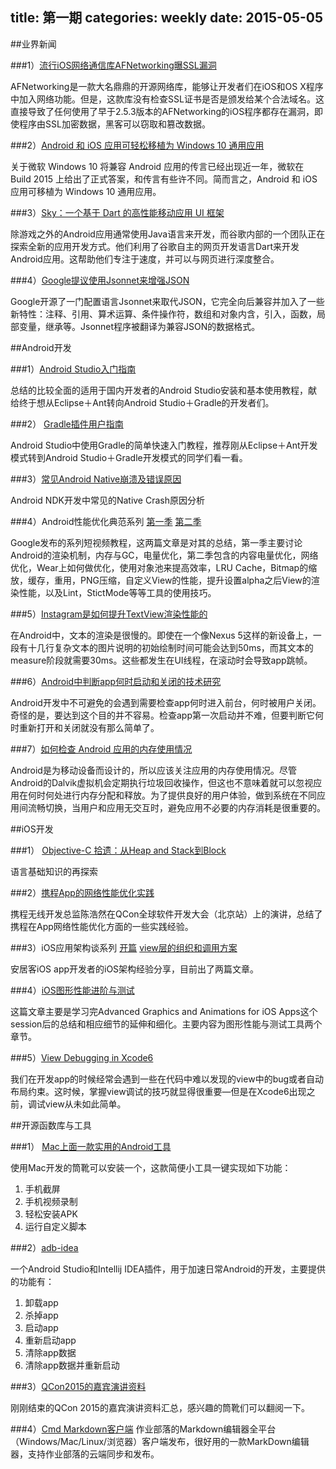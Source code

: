 title: 第一期
categories: weekly
date: 2015-05-05
---

##业界新闻

###1）[流行iOS网络通信库AFNetworking曝SSL漏洞](http://www.freebuf.com/news/65744.html?utm_source=tuicool)

AFNetworking是一款大名鼎鼎的开源网络库，能够让开发者们在iOS和OS X程序中加入网络功能。但是，这款库没有检查SSL证书是否是颁发给某个合法域名。这直接导致了任何使用了早于2.5.3版本的AFNetworking的iOS程序都存在漏洞，即使程序由SSL加密数据，黑客可以窃取和篡改数据。

###2）[Android 和 iOS 应用可轻松移植为 Windows 10 通用应用](http://livesino.net/archives/8402.live?)

关于微软 Windows 10 将兼容 Android 应用的传言已经出现近一年，微软在 Build 2015 上给出了正式答案，和传言有些许不同。简而言之，Android 和 iOS 应用可移植为 Windows 10 通用应用。

###3）[Sky：一个基于 Dart 的高性能移动应用 UI 框架](http://android.jobbole.com/80930/)

除游戏之外的Android应用通常使用Java语言来开发，而谷歌内部的一个团队正在探索全新的应用开发方式。他们利用了谷歌自主的网页开发语言Dart来开发Android应用。这帮助他们专注于速度，并可以与网页进行深度整合。

###4）[Google提议使用Jsonnet来增强JSON](http://www.infoq.com/cn/news/2015/04/jsonnet?utm_source=infoq&utm_medium=popular_widget&utm_content=article&utm_campaign=popular_content_list)

Google开源了一门配置语言Jsonnet来取代JSON，它完全向后兼容并加入了一些新特性：注释、引用、算术运算、条件操作符，数组和对象内含，引入，函数，局部变量，继承等。Jsonnet程序被翻译为兼容JSON的数据格式。

##Android开发

###1）[Android Studio入门指南](http://www.jianshu.com/p/36cfa1614d23)

总结的比较全面的适用于国内开发者的Android Studio安装和基本使用教程，献给终于想从Eclipse＋Ant转向Android Studio＋Gradle的开发者们。

###2） [Gradle插件用户指南](http://rinvay.github.io/android/2015/03/26/Gradle-Plugin-User-Guide(Translation)/)

Android Studio中使用Gradle的简单快速入门教程，推荐刚从Eclipse＋Ant开发模式转到Android Studio＋Gradle开发模式的同学们看一看。

###3）[常见Android Native崩溃及错误原因](http://www.droidsec.cn/%E5%B8%B8%E8%A7%81android-native%E5%B4%A9%E6%BA%83%E5%8F%8A%E9%94%99%E8%AF%AF%E5%8E%9F%E5%9B%A0/)

Android NDK开发中常见的Native Crash原因分析

###4）Android性能优化典范系列 [第一季](http://hukai.me/android-performance-patterns/) [第二季](http://hukai.me/android-performance-patterns-season-2/)

Google发布的系列短视频教程，这两篇文章是对其的总结，第一季主要讨论Android的渲染机制，内存与GC，电量优化，第二季包含的内容电量优化，网络优化，Wear上如何做优化，使用对象池来提高效率，LRU Cache，Bitmap的缩放，缓存，重用，PNG压缩，自定义View的性能，提升设置alpha之后View的渲染性能，以及Lint，StictMode等等工具的使用技巧。

###5）[Instagram是如何提升TextView渲染性能的](http://codethink.me/2015/04/23/improving-comment-rendering-on-android/)

在Android中，文本的渲染是很慢的。即使在一个像Nexus 5这样的新设备上，一段有十几行复杂文本的图片说明的初始绘制时间可能会达到50ms，而其文本的measure阶段就需要30ms。这些都发生在UI线程，在滚动时会导致app跳帧。

###6）[Android中判断app何时启动和关闭的技术研究](http://asce1885.gitbooks.io/android-rd-senior-advanced/content/androidzhong_pan_duan_app_he_shi_qi_dong_he_guan_bi_de_ji_zhu_yan_jiu.html)

Android开发中不可避免的会遇到需要检查app何时进入前台，何时被用户关闭。奇怪的是，要达到这个目的并不容易。检查app第一次启动并不难，但要判断它何时重新打开和关闭就没有那么简单了。

###7）[如何检查 Android 应用的内存使用情况](http://android.jobbole.com/80926/)

Android是为移动设备而设计的，所以应该关注应用的内存使用情况。尽管Android的Dalvik虚拟机会定期执行垃圾回收操作，但这也不意味着就可以忽视应用在何时何处进行内存分配和释放。为了提供良好的用户体验，做到系统在不同应用间流畅切换，当用户和应用无交互时，避免应用不必要的内存消耗是很重要的。

##iOS开发

###1） [Objective-C 拾遗：从Heap and Stack到Block](https://github.com/100mango/zen/blob/master/Objective-C%20%E6%8B%BE%E9%81%97%EF%BC%9A%E4%BB%8EHeap%20and%20Stack%E5%88%B0Block%20/Objective-C%20%E6%8B%BE%E9%81%97%EF%BC%9A%E4%BB%8EHeap%20and%20Stack%E5%88%B0Block%20.md)

语言基础知识的再探索

###2）[携程App的网络性能优化实践](http://www.infoq.com/cn/articles/how-ctrip-improves-app-networking-performance)

携程无线开发总监陈浩然在QCon全球软件开发大会（北京站）上的演讲，总结了携程在App网络性能优化方面的一些实践经验。

###3）iOS应用架构谈系列 [开篇](http://casatwy.com/iosying-yong-jia-gou-tan-kai-pian.html) [view层的组织和调用方案](http://casatwy.com/iosying-yong-jia-gou-tan-viewceng-de-zu-zhi-he-diao-yong-fang-an.html)

安居客iOS app开发者的iOS架构经验分享，目前出了两篇文章。

###4）[iOS图形性能进阶与测试](https://github.com/100mango/zen/blob/master/WWDC%E5%BF%83%E5%BE%97%EF%BC%9AAdvanced%20Graphics%20and%20Animations%20for%20iOS%20Apps/Advanced%20Graphics%20and%20Animations%20for%20iOS%20Apps.md)

这篇文章主要是学习完Advanced Graphics and Animations for iOS Apps这个session后的总结和相应细节的延伸和细化。主要内容为图形性能与测试工具两个章节。

###5）[View Debugging in Xcode6](https://github.com/bboyfeiyu/iOS-tech-frontier/blob/master/issue-1/View-Debugging-in-Xcode-6.md)

我们在开发app的时候经常会遇到一些在代码中难以发现的view中的bug或者自动布局约束。这时候，掌握view调试的技巧就显得很重要—但是在Xcode6出现之前，调试view从未如此简单。

##开源函数库与工具

###1） [Mac上面一款实用的Android工具](https://github.com/mortenjust/androidtool-mac)

使用Mac开发的筒靴可以安装一个，这款简便小工具一键实现如下功能：
1. 手机截屏
2. 手机视频录制
3. 轻松安装APK
4. 运行自定义脚本

###2）[adb-idea](https://github.com/pbreault/adb-idea?utm_source=www.race604.com)

一个Android Studio和Intellij IDEA插件，用于加速日常Android的开发，主要提供的功能有：

1. 卸载app
2. 杀掉app
3. 启动app
4. 重新启动app
5. 清除app数据
6. 清除app数据并重新启动

###3）[QCon2015的嘉宾演讲资料](http://yun.baidu.com/share/home?uk=387674681&view=share#category/type=0)

刚刚结束的QCon 2015的嘉宾演讲资料汇总，感兴趣的筒靴们可以翻阅一下。

###4）[Cmd Markdown客户端](https://www.zybuluo.com/ghosert/note/90884)
作业部落的Markdown编辑器全平台（Windows/Mac/Linux/浏览器）客户端发布，很好用的一款MarkDown编辑器，支持作业部落的云端同步和发布。

